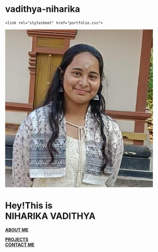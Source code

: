# vadithya-niharika

<html lang="en">
<head>
    <meta charset="UTF-8">
    <meta name="viewport" content="width=100%, initial-scale=1.0">
    <title>portfolio</title>

    <link rel="stylesheet" href="portfolio.css">
</head>
<body>
    <img src="niharika.jpg"alt="myimage">
    
<h1 class="h1" >Hey!This is<br> <b>NIHARIKA VADITHYA</b></h1>

<a href="About.html"><div id="div1"><b>ABOUT ME</b></div></a>

<a href="projects.html"><div id="div2"><b>PROJECTS</b></div></a>
<a href="contactme.html"> <div id="div3"><b>CONTACT ME</b></div></a>

</body>

</html>
